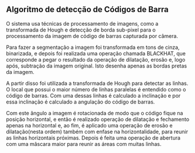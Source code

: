 ## Algoritmo de detecção de Códigos de Barra

O sistema usa técnicas de processamento de imagens, como a transformada de Hough e detecção de borda sub-pixel para o processamento da imagem de código de barras capturada por câmera.

Para fazer a segmentação a imagem foi transformada em tons de cinza, binarizada, e depois foi realizada uma operação chamada BLACKHAT, que corresponde a pegar o  resultado da operação de dilatação, erosão e, logo após, subtração da imagem original. Isto desenha apenas as bordas pretas da imagem.

A partir disso foi utilizada a transformada de Hough para detectar as linhas. O local que possui o maior número de linhas paralelas é entendido como o código de barras. Com uma dessas linhas é calculado a inclinação e por essa inclinação é calculado a angulação do código de barras. 

Com este ângulo a imagem é rotacionada de modo que o código fique na posição horizontal, e então é realizado operação de dilatação e fechamento apenas na horizontal e, ao fim, é aplicado uma operação de erosão e dilatação(nesta ordem) também com enfase na horizontalidade, para reunir as linhas horizontais próximas. Depois é feita uma operação de abertura com uma mâscara maior para reunir as áreas com muitas linhas.
